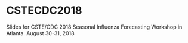 # CSTECDC2018
Slides for CSTE/CDC 2018 Seasonal Influenza Forecasting Workshop in Atlanta. August 30-31, 2018
